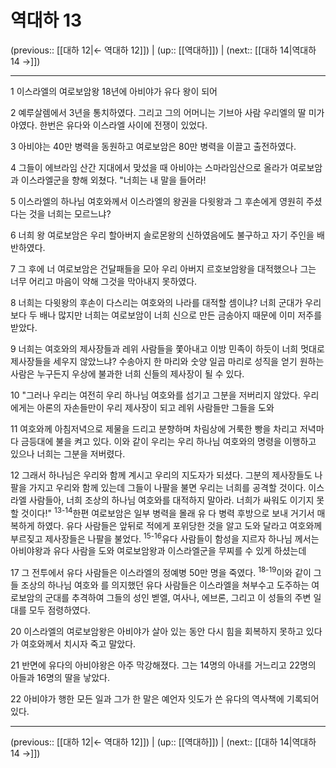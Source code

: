 # 역대하 13

(previous:: [[대하 12|← 역대하 12]]) | (up:: [[역대하]]) | (next:: [[대하 14|역대하 14 →]])

***




1 
이스라엘의 여로보암왕 18년에 아비야가 유다 왕이 되어 



2 
예루살렘에서 3년을 통치하였다. 그리고 그의 어머니는 기브아 사람 우리엘의 딸 미가야였다. 한번은 유다와 이스라엘 사이에 전쟁이 있었다. 



3 
아비야는 40만 병력을 동원하고 여로보암은 80만 병력을 이끌고 출전하였다. 



4 
그들이 에브라임 산간 지대에서 맞섰을 때 아비야는 스마라임산으로 올라가 여로보암과 이스라엘군을 향해 외쳤다. "너희는 내 말을 들어라! 



5 
이스라엘의 하나님 여호와께서 이스라엘의 왕권을 다윗왕과 그 후손에게 영원히 주셨다는 것을 너희는 모르느냐? 



6 
너희 왕 여로보암은 우리 할아버지 솔로몬왕의 신하였음에도 불구하고 자기 주인을 배반하였다. 



7 
그 후에 너 여로보암은 건달패들을 모아 우리 아버지 르호보암왕을 대적했으나 그는 너무 어리고 마음이 약해 그것을 막아내지 못하였다. 



8 
너희는 다윗왕의 후손이 다스리는 여호와의 나라를 대적할 셈이냐? 너희 군대가 우리보다 두 배나 많지만 너희는 여로보암이 너희 신으로 만든 금송아지 때문에 이미 저주를 받았다. 



9 
너희는 여호와의 제사장들과 레위 사람들을 쫓아내고 이방 민족이 하듯이 너희 멋대로 제사장들을 세우지 않았느냐? 수송아지 한 마리와 숫양 일곱 마리로 성직을 얻기 원하는 사람은 누구든지 우상에 불과한 너희 신들의 제사장이 될 수 있다. 



10 
"그러나 우리는 여전히 우리 하나님 여호와를 섬기고 그분을 저버리지 않았다. 우리에게는 아론의 자손들만이 우리 제사장이 되고 레위 사람들만 그들을 도와 



11 
여호와께 아침저녁으로 제물을 드리고 분향하며 차림상에 거룩한 빵을 차리고 저녁마다 금등대에 불을 켜고 있다. 이와 같이 우리는 우리 하나님 여호와의 명령을 이행하고 있으나 너희는 그분을 저버렸다. 



12 
그래서 하나님은 우리와 함께 계시고 우리의 지도자가 되셨다. 그분의 제사장들도 나팔을 가지고 우리와 함께 있는데 그들이 나팔을 불면 우리는 너희를 공격할 것이다. 이스라엘 사람들아, 너희 조상의 하나님 여호와를 대적하지 말아라. 너희가 싸워도 이기지 못할 것이다!" <sup class="versenum">13-14</sup>한편 여로보암은 일부 병력을 몰래 유 다 병력 후방으로 보내 거기서 매복하게 하였다. 유다 사람들은 앞뒤로 적에게 포위당한 것을 알고 도와 달라고 여호와께 부르짖고 제사장들은 나팔을 불었다. <sup class="versenum">15-16</sup>유다 사람들이 함성을 지르자 하나님 께서는 아비야왕과 유다 사람을 도와 여로보암왕과 이스라엘군을 무찌를 수 있게 하셨는데 



17 
그 전투에서 유다 사람들은 이스라엘의 정예병 50만 명을 죽였다. <sup class="versenum">18-19</sup>이와 같이 그들 조상의 하나님 여호와 를 의지했던 유다 사람들은 이스라엘을 쳐부수고 도주하는 여로보암의 군대를 추격하여 그들의 성인 벧엘, 여사나, 에브론, 그리고 이 성들의 주변 일대를 모두 점령하였다. 



20 
이스라엘의 여로보암왕은 아비야가 살아 있는 동안 다시 힘을 회복하지 못하고 있다가 여호와께서 치시자 죽고 말았다. 



21 
반면에 유다의 아비야왕은 아주 막강해졌다. 그는 14명의 아내를 거느리고 22명의 아들과 16명의 딸을 낳았다. 



22 
아비야가 행한 모든 일과 그가 한 말은 예언자 잇도가 쓴 유다의 역사책에 기록되어 있다.

***

(previous:: [[대하 12|← 역대하 12]]) | (up:: [[역대하]]) | (next:: [[대하 14|역대하 14 →]])
